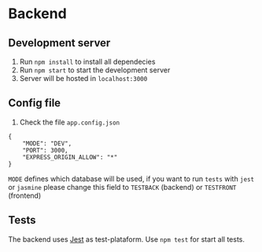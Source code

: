 # Backend

## Development server

1. Run `npm install` to install all dependecies
2. Run `npm start` to start the development server
3. Server will be hosted in `localhost:3000` 

## Config file

1. Check the file `app.config.json`
```
{
    "MODE": "DEV",
    "PORT": 3000,
    "EXPRESS_ORIGIN_ALLOW": "*"
}
``` 

`MODE` defines which database will be used, if you want to run `tests` with `jest` or `jasmine` please change this field to `TESTBACK` (backend) or `TESTFRONT` (frontend)

## Tests

The backend uses [Jest](https://jestjs.io/pt-BR/) as test-plataform. Use `npm test` for start all tests.
